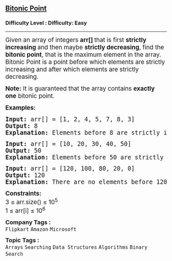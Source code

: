 <h2><a href="https://www.geeksforgeeks.org/problems/maximum-value-in-a-bitonic-array3001/1?page=1&category=Arrays&company=Amazon,Microsoft,Flipkart,Google,Adobe,Samsung,MakeMyTrip,Morgan%20Stanley,Goldman%20Sachs,Wipro,Uber,Atlassian,Zomato,CGI&difficulty=Easy&sortBy=accuracy">Bitonic Point</a></h2><h3>Difficulty Level : Difficulty: Easy</h3><hr><div class="problems_problem_content__Xm_eO"><p><span style="font-size: 14pt;">Given an array of integers <strong>arr[] </strong>that is first <strong>strictly increasing </strong>and then maybe <strong>strictly decreasing</strong>, find the <strong>bitonic point</strong>, that is the maximum element in the array.<br>Bitonic Point is a point before which elements are strictly increasing and after which elements are strictly decreasing.</span></p>
<p><span style="font-size: 14pt;"><strong>Note:</strong> It is guaranteed that the array contains <strong>exactly one</strong> bitonic point.</span></p>
<p><span style="font-size: 14pt;"><strong>Examples:</strong></span></p>
<pre><span style="font-size: 14pt;"><strong>Input: </strong>arr[] = [1, 2, 4, 5, 7, 8, 3]
<strong>Output:</strong> 8
<strong>Explanation:</strong> Elements before 8 are strictly increasing [1, 2, 4, 5, 7] and elements after 8 are strictly decreasing [3].</span></pre>
<pre><span style="font-size: 14pt;"><strong>Input: </strong>arr[] = [10, 20, 30, 40, 50]
<strong>Output:</strong> 50
<strong>Explanation:</strong> Elements before 50 are strictly increasing [10, 20, 30 40] and there are no elements after 50.<br></span></pre>
<pre><span style="font-size: 14pt;"><strong>Input: </strong>arr[] = [120, 100, 80, 20, 0]
<strong>Output:</strong> 120
<strong>Explanation:</strong> There are no elements before 120 and elements after 120 are strictly decreasing [100, 80, 20, 0].</span></pre>
<p><span style="font-size: 14pt;"><strong>Constraints:</strong><br>3 ≤ arr.size() ≤ 10<sup>5</sup><br>1 ≤ arr[i] ≤ 10<sup>6</sup></span></p></div><p><span style=font-size:18px><strong>Company Tags : </strong><br><code>Flipkart</code>&nbsp;<code>Amazon</code>&nbsp;<code>Microsoft</code>&nbsp;<br><p><span style=font-size:18px><strong>Topic Tags : </strong><br><code>Arrays</code>&nbsp;<code>Searching</code>&nbsp;<code>Data Structures</code>&nbsp;<code>Algorithms</code>&nbsp;<code>Binary Search</code>&nbsp;